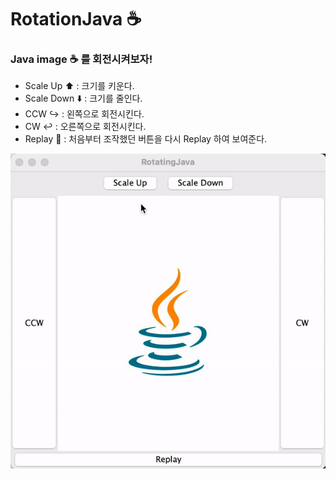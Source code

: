 # RotationJava ☕️

### Java image ☕️ 를 회전시켜보자!

* Scale Up ⬆️ : 크기를 키운다.
* Scale Down ⬇️ : 크기를 줄인다.
* CCW ↪️ : 왼쪽으로 회전시킨다.
* CW ↩️ : 오른쪽으로 회전시킨다.
* Replay 🔄 : 처음부터 조작했던 버튼을 다시 Replay 하여 보여준다.

![RotationJava](./img/RotationJava.gif)
